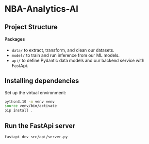 # NBA-Analytics-AI

## Project Structure
#### Packages
- `data/` to extract, transform, and clean our datasets.
- `model/` to train and run inference from our ML models.
- `api/` to define Pydantic data models and our backend service with FastApi.

## Installing dependencies
Set up the virtual environment:
```sh
python3.10 -m venv venv
source venv/bin/activate
pip install .
```

## Run the FastApi server

```sh
fastapi dev src/api/server.py
```
